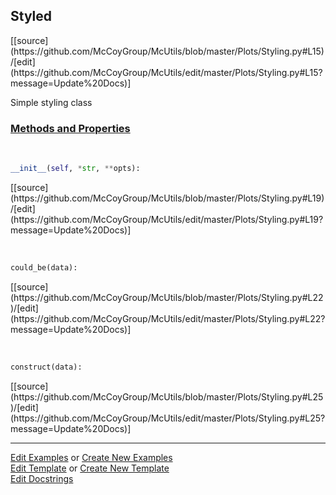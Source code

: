 ## <a id="McUtils.Plots.Styling.Styled">Styled</a> 
<div class="docs-source-link" markdown="1">
[[source](https://github.com/McCoyGroup/McUtils/blob/master/Plots/Styling.py#L15)/[edit](https://github.com/McCoyGroup/McUtils/edit/master/Plots/Styling.py#L15?message=Update%20Docs)]
</div>

Simple styling class

<div class="collapsible-section">
 <div class="collapsible-section collapsible-section-header" markdown="1">
 
### <a class="collapse-link" data-toggle="collapse" href="#methods">Methods and Properties</a> <a class="float-right" data-toggle="collapse" href="#methods"><i class="fa fa-chevron-down"></i></a>

 </div>
 <div class="collapsible-section collapsible-section-body collapse" id="methods" markdown="1">

<a id="McUtils.Plots.Styling.Styled.__init__" class="docs-object-method">&nbsp;</a> 
```python
__init__(self, *str, **opts): 
```
<div class="docs-source-link" markdown="1">
[[source](https://github.com/McCoyGroup/McUtils/blob/master/Plots/Styling.py#L19)/[edit](https://github.com/McCoyGroup/McUtils/edit/master/Plots/Styling.py#L19?message=Update%20Docs)]
</div>

<a id="McUtils.Plots.Styling.Styled.could_be" class="docs-object-method">&nbsp;</a> 
```python
could_be(data): 
```
<div class="docs-source-link" markdown="1">
[[source](https://github.com/McCoyGroup/McUtils/blob/master/Plots/Styling.py#L22)/[edit](https://github.com/McCoyGroup/McUtils/edit/master/Plots/Styling.py#L22?message=Update%20Docs)]
</div>

<a id="McUtils.Plots.Styling.Styled.construct" class="docs-object-method">&nbsp;</a> 
```python
construct(data): 
```
<div class="docs-source-link" markdown="1">
[[source](https://github.com/McCoyGroup/McUtils/blob/master/Plots/Styling.py#L25)/[edit](https://github.com/McCoyGroup/McUtils/edit/master/Plots/Styling.py#L25?message=Update%20Docs)]
</div>

 </div>
</div>




___

[Edit Examples](https://github.com/McCoyGroup/McUtils/edit/gh-pages/ci/examples/McUtils/Plots/Styling/Styled.md) or 
[Create New Examples](https://github.com/McCoyGroup/McUtils/new/gh-pages/?filename=ci/examples/McUtils/Plots/Styling/Styled.md) <br/>
[Edit Template](https://github.com/McCoyGroup/McUtils/edit/gh-pages/ci/docs/McUtils/Plots/Styling/Styled.md) or 
[Create New Template](https://github.com/McCoyGroup/McUtils/new/gh-pages/?filename=ci/docs/templates/McUtils/Plots/Styling/Styled.md) <br/>
[Edit Docstrings](https://github.com/McCoyGroup/McUtils/edit/master/Plots/Styling.py#L15?message=Update%20Docs)